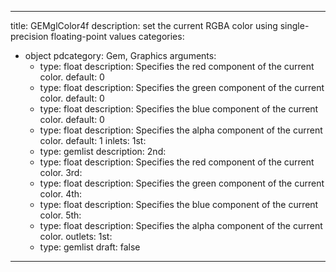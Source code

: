 
---
title: GEMglColor4f
description: set the current RGBA color using single-precision floating-point values
categories:
  - object
pdcategory: Gem, Graphics
arguments:
    - type: float
      description: Specifies the red component of the current color.
      default: 0
    - type: float
      description: Specifies the green component of the current color.
      default: 0
    - type: float
      description: Specifies the blue component of the current color.
      default: 0
    - type: float
      description: Specifies the alpha component of the current color.
      default: 1
inlets:
  1st:
    - type: gemlist
      description:
  2nd:
    - type: float
      description: Specifies the red component of the current color.
  3rd:
    - type: float
      description: Specifies the green component of the current color.
  4th:
    - type: float
      description: Specifies the blue component of the current color.
  5th:
    - type: float
      description: Specifies the alpha component of the current color.
outlets:
  1st:
    - type: gemlist
draft: false
---

